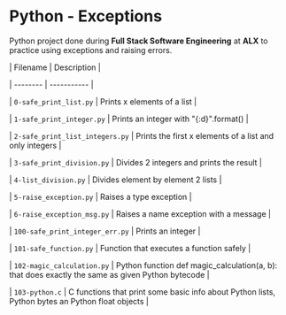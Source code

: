 # Python - Exceptions

Python project done during **Full Stack Software Engineering** at **ALX** to practice using exceptions and raising errors.



| Filename | Description |

| -------- | ----------- |

| `0-safe_print_list.py` | Prints x elements of a list |

| `1-safe_print_integer.py` | Prints an integer with "{:d}".format() |

| `2-safe_print_list_integers.py` | Prints the first x elements of a list and only integers |

| `3-safe_print_division.py` | Divides 2 integers and prints the result |

| `4-list_division.py` | Divides element by element 2 lists |

| `5-raise_exception.py` | Raises a type exception |

| `6-raise_exception_msg.py` | Raises a name exception with a message |

| `100-safe_print_integer_err.py` | Prints an integer |

| `101-safe_function.py` | Function that executes a function safely |

| `102-magic_calculation.py` | Python function def magic_calculation(a, b): that does exactly the same as given Python bytecode |

| `103-python.c` | C functions that print some basic info about Python lists, Python bytes an Python float objects |
